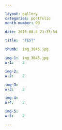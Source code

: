 ```yaml
---

layout: gallery
categories: portfolio
month-number: 09

date: 2015-08-8 21:35:54

title:  "TEST"

thumb:	img_3845.jpg

img-1:	img_3845.jpg
w-1:	2

img-2:	
w-2:	2

img-3:	
w-3:	2

img-4:  
w-4:	2

img-5:  
w-5:	2

---
```



